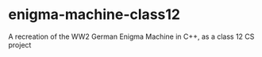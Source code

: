 # enigma-machine-class12
A recreation of the WW2 German Enigma Machine in C++, as a class 12 CS project

